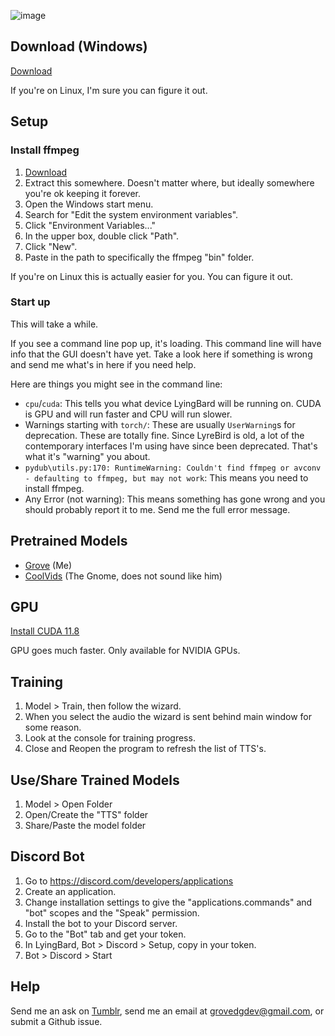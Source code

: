 ![image](https://github.com/GroveDG/LyingBard/assets/87248833/250f3b66-3bdc-4c01-b575-fda0265b341e)

## Download (Windows)
[Download](https://drive.google.com/file/d/16VTnAVjqCFLJ6_hMZsNr4BkAuhNvZnFP/view?usp=drive_link)

If you're on Linux, I'm sure you can figure it out.

## Setup
### Install ffmpeg
1. [Download](https://www.gyan.dev/ffmpeg/builds/ffmpeg-release-essentials.zip)
2. Extract this somewhere. Doesn't matter where, but ideally somewhere you're ok keeping it forever.
3. Open the Windows start menu.
4. Search for "Edit the system environment variables".
5. Click "Environment Variables..."
6. In the upper box, double click "Path".
7. Click "New".
8. Paste in the path to specifically the ffmpeg "bin" folder.

If you're on Linux this is actually easier for you. You can figure it out.

### Start up
This will take a while.

If you see a command line pop up, it's loading. This command line will have info that the GUI doesn't have yet. Take a look here if something is wrong and send me what's in here if you need help.

Here are things you might see in the command line:
- `cpu`/`cuda`: This tells you what device LyingBard will be running on. CUDA is GPU and will run faster and CPU will run slower.</li>
- Warnings starting with `torch/`: These are usually `UserWarning`s for deprecation. These are totally fine. Since LyreBird is old, a lot of the contemporary interfaces I'm using have since been deprecated. That's what it's "warning" you about.</li>
- `pydub\utils.py:170: RuntimeWarning: Couldn't find ffmpeg or avconv - defaulting to ffmpeg, but may not work`: This means you need to install ffmpeg.</li>
- Any Error (not warning): This means something has gone wrong and you should probably report it to me. Send me the full error message.</li>

## Pretrained Models
- [Grove](https://drive.google.com/file/d/1smJK-7fDIkMA10Pwgoj2KTE_ceKAHi2D/view?usp=sharing) (Me)
- [CoolVids](https://drive.google.com/file/d/1U7xdZ0bqbeOfPkHn9ffsOaXsWZ0xaeUK/view?usp=sharing) (The Gnome, does not sound like him)

## GPU
[Install CUDA 11.8](https://developer.nvidia.com/cuda-11-8-0-download-archive)

GPU goes much faster. Only available for NVIDIA GPUs.

## Training
1. Model > Train, then follow the wizard.
2. When you select the audio the wizard is sent behind main window for some reason.
3. Look at the console for training progress.
4. Close and Reopen the program to refresh the list of TTS's.

## Use/Share Trained Models
1. Model > Open Folder
2. Open/Create the "TTS" folder
3. Share/Paste the model folder

## Discord Bot
1. Go to https://discord.com/developers/applications
2. Create an application.
3. Change installation settings to give the "applications.commands" and "bot" scopes and the "Speak" permission.
4. Install the bot to your Discord server.
5. Go to the "Bot" tab and get your token.
6. In LyingBard, Bot > Discord > Setup, copy in your token.
7. Bot > Discord > Start

## Help
Send me an ask on [Tumblr](https://www.tumblr.com/lyingbard), send me an email at <grovedgdev@gmail.com>, or submit a Github issue.
